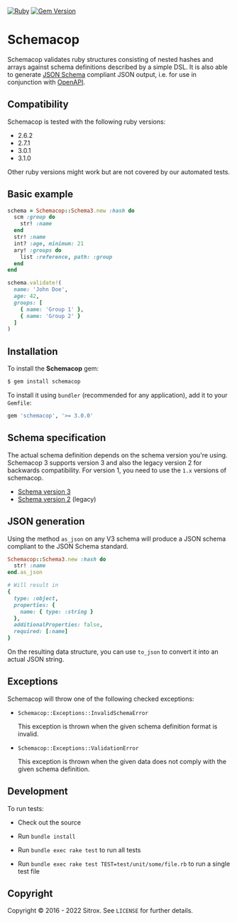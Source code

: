 [![Ruby](https://github.com/sitrox/schemacop/actions/workflows/ruby.yml/badge.svg?branch=master)](https://github.com/sitrox/schemacop/actions/workflows/ruby.yml)
[![Gem Version](https://badge.fury.io/rb/schemacop.svg)](https://badge.fury.io/rb/schemacop)

# Schemacop

Schemacop validates ruby structures consisting of nested hashes and arrays
against schema definitions described by a simple DSL. It is also able to
generate [JSON Schema](https://json-schema.org) compliant JSON output, i.e. for
use in conjunction with [OpenAPI](https://swagger.io/specification/).

## Compatibility

Schemacop is tested with the following ruby versions:

* 2.6.2
* 2.7.1
* 3.0.1
* 3.1.0

Other ruby versions might work but are not covered by our automated tests.

## Basic example

```ruby
schema = Schemacop::Schema3.new :hash do
  scm :group do
    str! :name
  end
  str! :name
  int? :age, minimum: 21
  ary! :groups do
    list :reference, path: :group
  end
end

schema.validate!(
  name: 'John Doe',
  age: 42,
  groups: [
    { name: 'Group 1' },
    { name: 'Group 2' }
  ]
)
```

## Installation

To install the **Schemacop** gem:

```sh
$ gem install schemacop
```

To install it using `bundler` (recommended for any application), add it to your
`Gemfile`:

```ruby
gem 'schemacop', '>= 3.0.0'
```

## Schema specification

The actual schema definition depends on the schema version you're using.
Schemacop 3 supports version 3 and also the legacy version 2 for backwards
compatibility. For version 1, you need to use the `1.x` versions of schemacop.

* [Schema version 3](README_V3.md)
* [Schema version 2](README_V2.md) (legacy)

## JSON generation

Using the method `as_json` on any V3 schema will produce a JSON schema compliant
to the JSON Schema standard.

```ruby
Schemacop::Schema3.new :hash do
  str! :name
end.as_json

# Will result in
{
  type: :object,
  properties: {
    name: { type: :string }
  },
  additionalProperties: false,
  required: [:name]
}
```

On the resulting data structure, you can use `to_json` to convert it into an
actual JSON string.

## Exceptions

Schemacop will throw one of the following checked exceptions:

* `Schemacop::Exceptions::InvalidSchemaError`

  This exception is thrown when the given schema definition format is invalid.

* `Schemacop::Exceptions::ValidationError`

  This exception is thrown when the given data does not comply with the given
  schema definition.

## Development

To run tests:

* Check out the source

* Run `bundle install`

* Run `bundle exec rake test` to run all tests

* Run `bundle exec rake test TEST=test/unit/some/file.rb` to run a single test
  file

## Copyright

Copyright © 2016 - 2022 Sitrox. See `LICENSE` for further details.
